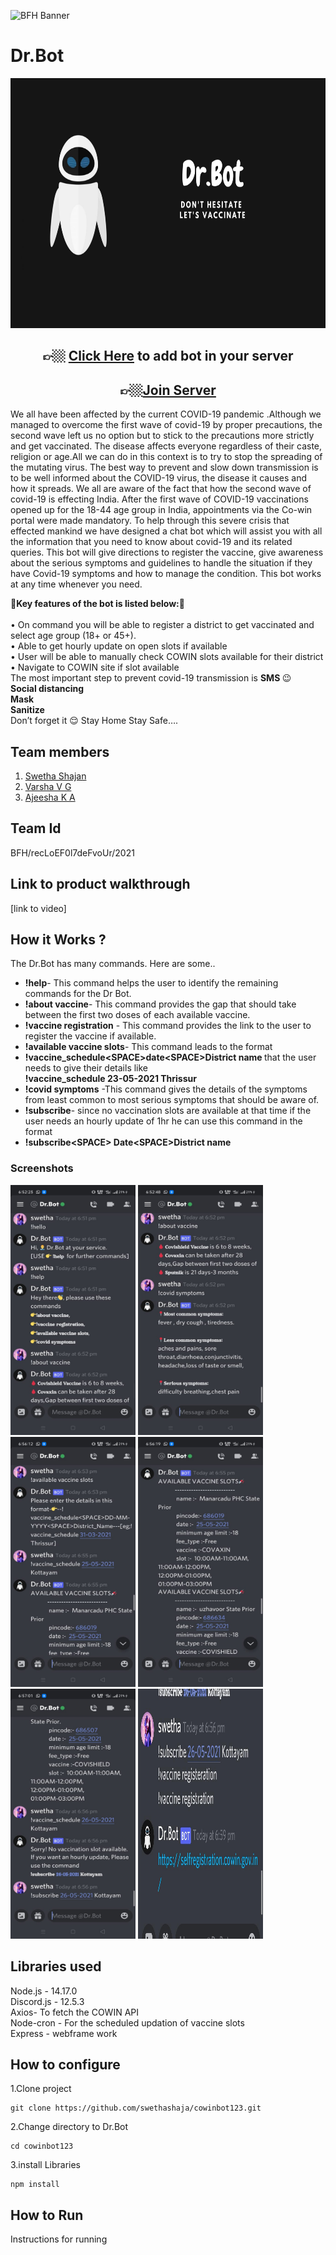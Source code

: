 ![BFH Banner](https://trello-attachments.s3.amazonaws.com/542e9c6316504d5797afbfb9/542e9c6316504d5797afbfc1/39dee8d993841943b5723510ce663233/Frame_19.png)
# Dr.Bot
<img src="https://github.com/aji2256/vas175/blob/main/icon/Dr.Bot.png" height="400" width="800">
<h2 align="center">👉🏼 <a href="https://discord.com/api/oauth2/authorize?client_id=843462594022604821&permissions=0&redirect_uri=https%3A%2F%2Fdiscord.com%2Fapi%2Foauth2%2Fauthorize%3Fclient_id%3D843462594022604821%26scope%3Dbot%26permissions%3D1&scope=bot"> Click Here</a> 
to add bot in your server</h2>
<h2 align="center">👉🏼<a href="">Join Server</a></h2>
<p>We all have been affected by the current COVID-19 pandemic .Although we managed to overcome the first wave of covid-19 by proper precautions, the second wave left us no option but to stick to the precautions more strictly and get vaccinated. The disease affects everyone regardless of their caste, religion or age.All we can do in this context is to try to stop the spreading of the mutating virus. The best way to prevent and slow down transmission is to be well informed about the COVID-19 virus, the disease it causes and how it spreads.
We all are aware of the fact that how the second wave of covid-19 is effecting India. After the first wave of COVID-19 vaccinations opened up for the 18-44 age group in India, appointments via the Co-win portal were made mandatory.
To help through this severe crisis that effected mankind we have designed a chat bot which will assist you with all the information that you need to know about covid-19 and its related queries. This bot will give directions to register the vaccine, give awareness about the serious symptoms and guidelines to handle the situation if they have Covid-19 symptoms and how to manage the condition. This bot works at any time whenever you need.</p>
📌<b>Key features of the bot is listed below:</b>📌<br><br>
•	On command you will be able to register a district to get vaccinated and select age group (18+ or 45+).<br>
•	Able to get hourly update on open slots if available<br>
•	User will be able to manually check COWIN slots available for their district<br>
•	Navigate to COWIN site if slot available<br>
The most important step to prevent covid-19 transmission is <b>SMS </b>😉 <br> <b>Social distancing <br> Mask <br>Sanitize</b><br> Don’t forget it 😌
Stay Home Stay Safe….<br>

## Team members
1. [Swetha Shajan](https://github.com/swethashaja) <br>
2. [Varsha V G](https://github.com/varsha-v-g)<br>
3. [Ajeesha K A](https://github.com/aji2256)
## Team Id
BFH/recLoEF0l7deFvoUr/2021
## Link to product walkthrough
[link to video]
## How it Works ?
The Dr.Bot has many commands. Here are some..<br>
<ul>
<li><b>!help</b>- This command helps the user to identify the remaining commands for the Dr Bot.</li>
<li><b>!about vaccine</b>- This command provides the gap that should take between the first two doses of each available vaccine.</li>
<li><b>!vaccine registration</b> - This command provides the link to the user to register the vaccine if available.</li>
<li><b>!available vaccine slots</b>- This command leads to the format</li>
<li><b>!vaccine_schedule&lt;SPACE&gt;date&lt;SPACE&gt;District name </b> that the user needs to give their details like <br>
  <b>!vaccine_schedule 23-05-2021 Thrissur</b></li>
<li><b>!covid symptoms</b> -This command gives the details of the symptoms from least common to most serious symptoms that should be aware of.</li>
<li><b>!subscribe</b>- since no vaccination slots are available at that time if the user needs an hourly update of 1hr he can use this command in the format </li>
<li><b>!subscribe&lt;SPACE&gt; Date&lt;SPACE&gt;District name</b></li>
</ul>

### Screenshots
<p><img src="https://github.com/aji2256/vas175/blob/main/icon/ss1.jpeg" width="200" height="400">
<img src="https://github.com/aji2256/vas175/blob/main/icon/ss2.jpeg" width="200" height="400">
<img src="https://github.com/aji2256/vas175/blob/main/icon/ss3.jpeg" width="200" height="400">
<img src="https://github.com/aji2256/vas175/blob/main/icon/ss4.jpeg" width="200" height="400">
<img src="https://github.com/aji2256/vas175/blob/main/icon/ss5.jpeg" width="200" height="400">
<img src="https://github.com/aji2256/vas175/blob/main/icon/ss6.jpeg" width="200" height="400"></p>

## Libraries used
Node.js - 14.17.0<br>
Discord.js - 12.5.3<br>
Axios- To fetch the COWIN API<br>
Node-cron - For the scheduled updation of vaccine slots<br>
Express - webframe work

## How to configure
1.Clone project
```
git clone https://github.com/swethashaja/cowinbot123.git

```

2.Change directory to Dr.Bot
```
cd cowinbot123

```
3.install Libraries
```
npm install
```
## How to Run
Instructions for running
